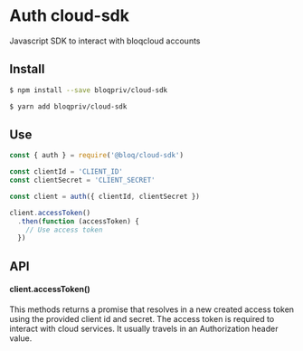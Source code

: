 # Auth cloud-sdk
Javascript SDK to interact with bloqcloud accounts

## Install

```bash
$ npm install --save bloqpriv/cloud-sdk
```

```bash
$ yarn add bloqpriv/cloud-sdk
```

## Use

```javascript
const { auth } = require('@bloq/cloud-sdk')

const clientId = 'CLIENT_ID'
const clientSecret = 'CLIENT_SECRET'

const client = auth({ clientId, clientSecret })

client.accessToken()
  .then(function (accessToken) {
    // Use access token
  })

```

## API

#### client.accessToken()

This methods returns a promise that resolves in a new created access token using the provided client id and secret. The access token is required to interact with cloud services. It usually travels in an Authorization header value.